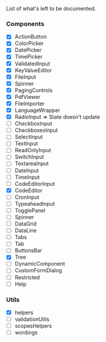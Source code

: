 List of what's left to be documented.

### Components

- [x] ActionButton
- [x] ColorPicker
- [x] DatePicker
- [x] TimePicker
- [x] ValidatedInput
- [x] KeyValueEditor
- [x] FileInput
- [x] Spinner
- [x] PagingControls
- [x] PdfViewer
- [x] FileImporter
- [x] LanguageWrapper
- [x] RadioInput => State doesn't update
- [ ] CheckboxInput
- [ ] CheckboxesInput
- [ ] SelectInput
- [ ] TextInput
- [ ] ReadOnlyInput
- [ ] SwitchInput
- [ ] TextareaInput
- [ ] DateInput
- [ ] TimeInput
- [ ] CodeEditorInput
- [x] CodeEditor
- [ ] CronInput
- [ ] TypeaheadInput
- [ ] TogglePanel
- [ ] Spinner
- [ ] DataGrid
- [ ] DataLine
- [ ] Tabs
- [ ] Tab
- [ ] ButtonsBar
- [x] Tree
- [ ] DynamicComponent
- [ ] CustomFormDialog
- [ ] Restricted
- [ ] Help

### Utils

- [x] helpers
- [ ] validationUtils
- [ ] scopesHelpers
- [ ] wordings
